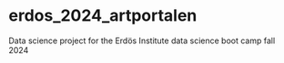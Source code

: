 # erdos_2024_artportalen
Data science project for the Erdös Institute data science boot camp fall 2024
